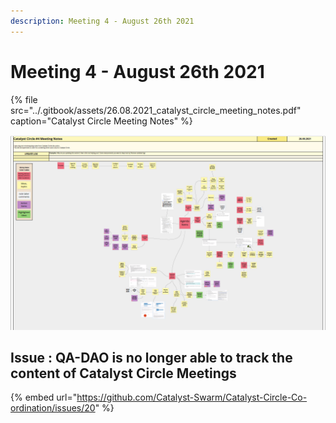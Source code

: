 ```yaml
---
description: Meeting 4 - August 26th 2021
---
```


# Meeting 4 - August 26th 2021

{% file src="../.gitbook/assets/26.08.2021\_catalyst\_circle\_meeting\_notes.pdf" caption="Catalyst Circle Meeting Notes" %}

![](../.gitbook/assets/2021-08-26-15-.png)

## Issue : QA-DAO is no longer able to track the content of Catalyst Circle Meetings

{% embed url="https://github.com/Catalyst-Swarm/Catalyst-Circle-Co-ordination/issues/20" %}




